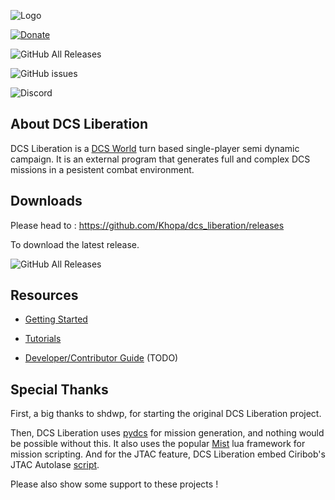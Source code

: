 ![Logo](https://i.imgur.com/c2k18E1.png)

[![Donate](https://img.shields.io/badge/Donate-PayPal-green.svg)](https://www.paypal.com/paypalme/KhopaDCSL)

![GitHub All Releases](https://img.shields.io/github/downloads/khopa/dcs_liberation/total?label=Total%20downloads)

![GitHub issues](https://img.shields.io/github/issues/khopa/dcs_liberation)

![Discord](https://img.shields.io/discord/595702951800995872?label=Discord&logo=discord)

## About DCS Liberation
DCS Liberation is a [DCS World](https://www.digitalcombatsimulator.com/en/products/world/) turn based single-player semi dynamic campaign. 
It is an external program that generates full and complex DCS missions in a pesistent combat environment.  

## Downloads

Please head to : https://github.com/Khopa/dcs_liberation/releases

To download the latest release.

![GitHub All Releases](https://img.shields.io/github/downloads/khopa/dcs_liberation/total?link=https%3A%2F%2Fgithub.com%2Fkhopa%2Fdcs_liberation)

## Resources

* [Getting Started](https://github.com/Khopa/dcs_liberation/wiki/Getting-started)

* [Tutorials](https://github.com/Khopa/dcs_liberation/wiki/Tutorial-01-:-UI)

* [Developer/Contributor Guide]()   (TODO)

## Special Thanks

First, a big thanks to shdwp, for starting the original DCS Liberation project. 

Then, DCS Liberation uses [pydcs](http://github.com/pydcs/dcs) for mission generation, and nothing would be possible without this.
It also uses the popular [Mist](https://github.com/mrSkortch/MissionScriptingTools) lua framework for mission scripting.
And for the JTAC feature, DCS Liberation embed Ciribob's JTAC Autolase [script](https://github.com/ciribob/DCS-JTACAutoLaze).

Please also show some support to these projects ! 